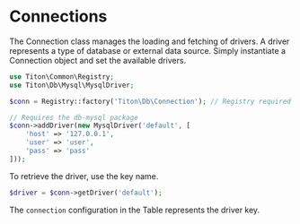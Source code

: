 # Connections #

The Connection class manages the loading and fetching of drivers. A driver represents a type of database or external data source.
Simply instantiate a Connection object and set the available drivers.

```php
use Titon\Common\Registry;
use Titon\Db\Mysql\MysqlDriver;

$conn = Registry::factory('Titon\Db\Connection'); // Registry required

// Requires the db-mysql package
$conn->addDriver(new MysqlDriver('default', [
    'host' => '127.0.0.1',
    'user' => 'user',
    'pass' => 'pass'
]));
```

To retrieve the driver, use the key name.

```php
$driver = $conn->getDriver('default');
```

The `connection` configuration in the Table represents the driver key.